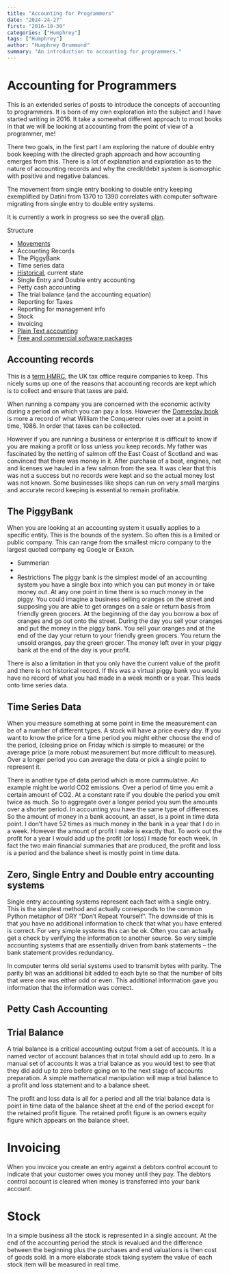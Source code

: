 ```yaml
---
title: "Accounting for Programmers"
date: "2024-24-27"
first: "2016-10-30"
categories: ["Humphrey"]
tags: ["Humphrey"]
author: "Humphrey Drummond"
summary: "An introduction to accounting for programmers."
---
```

# Accounting for Programmers


This is an extended series of posts to introduce the concepts of accounting to programmers.  It is born of my own exploration into the subject and I have started writing in 2016.  It take a somewhat different approach to most books in that we will be looking at accounting
from the point of view of a programmer, me!

There two goals, in the first part I am exploring the nature of double entry book keeping with
the directed graph approach and how accounting emerges from this.  There is a lot of explanation and 
exploration as to the nature of accounting records and why the credit/debit system is isomorphic 
with positive and negative balances.  

The movement from single entry booking to double entry keeping exemplified by Datini from 1370 to 1390 correlates with computer software migrating from single entry to double entry systems.


It is currently a work in progress so see the overall [plan](/afp/_plan/).

Structure
- [Movements](/afp/movements/)
- Accounting Records
- The PiggyBank
- Time series data
- [Historical](/afp/uruk/), current state
- Single Entry and Double entry accounting
- Petty cash accounting
- The trial balance (and the accounting equation)
- Reporting for Taxes
- Reporting for management info
- Stock
- Invoicing
- [Plain Text accounting](/afp/plain-text-accounting/)
- [Free and commercial software packages](/afp/free-and-commercial-software-packages/)

## Accounting records

This is a [term HMRC](https://www.gov.uk/running-a-limited-company/company-and-accounting-records), the UK tax office require companies to keep.  This nicely sums up one of the reasons that accounting records are kept
which is to collect and ensure that taxes are paid.

When running a company you are concerned with the economic activity during a period on which you can pay a loss.
However the [Domesday book](https://en.wikipedia.org/wiki/Domesday_Book) is more a record of what William the 
Conquereor rules over at a point in time, 1086.  In order that taxes can be collected.

However if you are running a business or enterprise it is difficult to know if you are making a profit or loss
unless you keep records.  My father was fascinated by the netting of salmon off the East Coast of Scotland and was convinced that there was money in it.  After purchase of a boat, engines, net and licenses we hauled in a 
few salmon from the sea. It was clear that this was not a success but no records were kept and so the actual
money lost was not known.  Some businesses like shops can run on very small margins and accurate record keeping
is essential to remain profitable.

## The PiggyBank

When you are looking at an accounting system it usually applies to a specific entity.  This is the bounds of the system.  So often this is a limited or public company.  This can range from the smallest micro company to the largest quoted company eg Google or Exxon.

- Summerian
- 
- Restrictions
The piggy bank is the simplest model of an accounting system you have a single box into which you can put money in or take money out.  At any one point in time there is so much money in the piggy.
You could imagine a business selling oranges on the street and supposing you are able to get oranges on a sale or return basis from friendly green grocers.  At the beginning of the day you borrow a box of oranges and go out onto the street.  During the day you sell your oranges and put the money in the piggy bank. You sell your oranges and at the end of the day your return to your friendly green grocers.  You return the unsold oranges, pay the green grocer.  The money left over in your piggy bank at the end of the day is your profit.

There is also a limitation in that you only have the current value of the profit and there is not historical record.  If this was a virtual piggy bank you would have no record of what you had made in a week month or a year.  This leads onto time series data.

## Time Series Data

When you measure something at some point in time the measurement can be of a number of  different types.  A stock will have a price every day.  If you want to know the price for a time period you might either choose the end of the period, (closing price on Friday which is simple to measure) or the average price (a more robust measurement but more difficult to measure).  Over a longer period you can average the data or pick a single point to represent it.

There is another type of data period which is more cummulative.  An example might be world CO2 emissions.  Over a period of time you emit a certain amount of CO2.  At a constant rate if you double the period you emit twice as much.  So to aggregate over a longer period you sum the amounts over a shorter period.
In accounting you have the same type of differences.  So the amount of money in a bank account, an asset, is a point in time data point.  I don’t have 52 times as much money in the bank in a year that I do in a week.   However the amount of profit I make is exactly that.  To work out the profit for a year I would add up the profit (or loss) I made for each week.
In fact the two main financial summaries that are produced, the profit and loss is a period and the balance sheet is mostly point in time data.

## Zero, Single Entry and Double entry accounting systems

Single entry accounting systems represent each fact with a single entry.  This is the simplest method and actually corresponds to the common Python metaphor of DRY “Don’t Repeat Yourself”.  The downside of this is that you have no additional information to check that what you have entered is correct.  For very simple systems this can be ok.  Often you can actually get a check by verifying the information to another source.  So very simple accounting systems that are essentially driven from bank statements – the bank statement provides redundancy.

In computer terms old serial systems used to transmit bytes with parity.  The parity bit was an additional bit added to each byte so that the number of bits that were one was either odd or even.  This additional information gave you information that the information was correct.

## Petty Cash Accounting

## Trial Balance

A trial balance is a critical accounting output from a set of accounts. It is a named vector of account balances that in total should add up to zero.  In a manual set of accounts it was a trial balance as you would test to see that they did add up to zero before going on to the next stage of accounts preparation.  A simple mathematical manipulation will map a trial balance to a profit and loss statement and to a balance sheet.

The profit and loss data is all for a period and all the trial balance data is point in time data of the balance sheet at the end of the period except for the retained profit figure.  The retained profit figure  is an owners equity figure which appears on the balance sheet.

# Invoicing

When you invoice you create an entry against a debtors control account to indicate that your customer owes you money until they pay.  The debtors control account is cleared when money is transferred into your bank account.

# Stock

In a simple business all the stock is represented in a single account.  At the end of the accounting period the stock is revalued and the difference between the beginning plus the purchases and end valuations is then  cost of goods sold.
In a more elaborate stock taking system the value of each stock item will be measured in real time.


